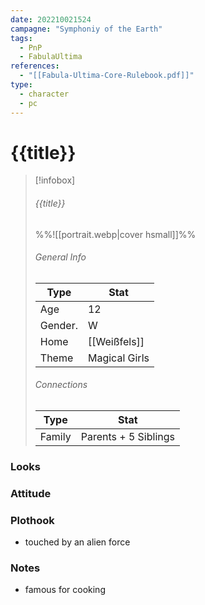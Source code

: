 ```yaml
---
date: 202210021524
campagne: "Symphoniy of the Earth"
tags:
  - PnP
  - FabulaUltima
references:
  - "[[Fabula-Ultima-Core-Rulebook.pdf]]"
type:
  - character
  - pc
---
```

# {{title}}

> [!infobox]
> ###### {{title}}
> %%![[portrait.webp|cover hsmall]]%%
> ###### General Info
> | Type |  Stat |
> |---|---|
> | Age | 12 |
> | Gender. | W |
> | Home | [[Weißfels]] |
> | Theme | Magical Girls |
> ###### Connections
> | Type |  Stat |
> |---|---|
> |Family|Parents + 5 Siblings|

### Looks



### Attitude 



### Plothook
- touched by an alien force

### Notes 
- famous for cooking
